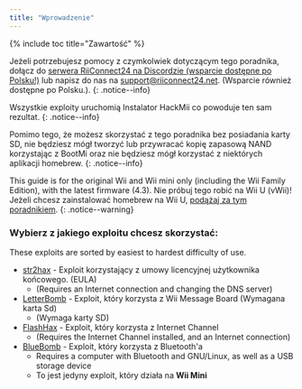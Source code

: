 ```yaml
---
title: "Wprowadzenie"
---
```


{% include toc title="Zawartość" %}

Jeżeli potrzebujesz pomocy z czymkolwiek dotyczącym tego poradnika, dołącz do [serwera RiiConnect24 na Discordzie (wsparcie dostępne po Polsku!)](https://discord.gg/rc24) lub napisz do nas na [support@riiconnect24.net](mailto:support@riiconnect24.net). (Wsparcie również dostępne po Polsku.).
{: .notice--info}

Wszystkie exploity uruchomią Instalator HackMii co powoduje ten sam rezultat.
{: .notice--info}

Pomimo tego, że możesz skorzystać z tego poradnika bez posiadania karty SD, nie będziesz mógł tworzyć lub przywracać kopię zapasową NAND korzystając z BootMi oraz nie będziesz mógł korzystać z niektórych aplikacji homebrew.
{: .notice--info}

This guide is for the original Wii and Wii mini only (including the Wii Family Edition), with the latest firmware (4.3). Nie próbuj tego robić na Wii U (vWii)! Jeżeli chcesz zainstalować homebrew na Wii U, [podążaj za tym poradnikiem](https://wiiu.hacks.guide).
{: .notice--warning}

### Wybierz z jakiego exploitu chcesz skorzystać:

These exploits are sorted by easiest to hardest difficulty of use.

- [str2hax](str2hax) - Exploit korzystający z umowy licencyjnej użytkownika końcowego. (EULA)
    * (Requires an Internet connection and changing the DNS server)
- [LetterBomb](letterbomb) - Exploit, który korzysta z Wii Message Board (Wymagana karta Sd)
    * (Wymaga karty SD)
- [FlashHax](flashhax) - Exploit, który korzysta z Internet Channel
    * (Requires the Internet Channel installed, and an Internet connection)
- [BlueBomb](bluebomb) - Exploit, który korzysta z Bluetooth'a
    * Requires a computer with Bluetooth and GNU/Linux, as well as a USB storage device
    * To jest jedyny exploit, który działa na **Wii Mini**

